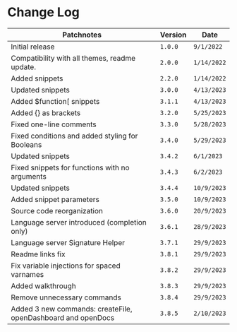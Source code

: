 # Change Log
| Patchnotes | Version | Date |
| --- | --- | --- |
| Initial release | `1.0.0` | `9/1/2022` |
| Compatibility with all themes, readme update. | `2.0.0` | `1/14/2022` |
| Added snippets | `2.2.0` | `1/14/2022` |
| Updated snippets | `3.0.0` | `4/13/2023` |
| Added $function[ snippets | `3.1.1` | `4/13/2023` |
| Added {} as brackets | `3.2.0` | `5/25/2023` |
| Fixed one-line comments | `3.3.0` | `5/28/2023` |
| Fixed conditions and added styling for Booleans | `3.4.0` | `5/29/2023` |
| Updated snippets | `3.4.2` | `6/1/2023` |
| Fixed snippets for functions with no arguments | `3.4.3` | `6/2/2023` |
| Updated snippets | `3.4.4` | `10/9/2023` |
| Added snippet parameters | `3.5.0` | `10/9/2023` |
| Source code reorganization | `3.6.0` | `20/9/2023` |
| Language server introduced (completion only) | `3.6.1` | `28/9/2023` |
| Language server Signature Helper | `3.7.1` | `29/9/2023` |
| Readme links fix | `3.8.1` | `29/9/2023` |
| Fix variable injections for spaced varnames | `3.8.2` | `29/9/2023` |
| Added walkthrough | `3.8.3` | `29/9/2023` |
| Remove unnecessary commands | `3.8.4` | `29/9/2023` |
| Added 3 new commands: createFile, openDashboard and openDocs  | `3.8.5` | `2/10/2023` |